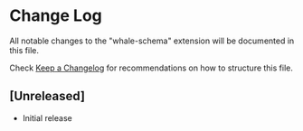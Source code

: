 # Change Log

All notable changes to the "whale-schema" extension will be documented in this file.

Check [Keep a Changelog](http://keepachangelog.com/) for recommendations on how to structure this file.

## [Unreleased]

- Initial release